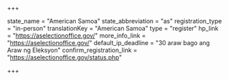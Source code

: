 +++

state_name = "American Samoa"
state_abbreviation = "as"
registration_type = "in-person"
translationKey = "American Samoa"
type = "register"
hp_link = "https://aselectionoffice.gov/"
more_info_link = "https://aselectionoffice.gov/"
default_ip_deadline = "30 araw bago ang Araw ng Eleksyon"
confirm_registration_link = "https://aselectionoffice.gov/status.php"

+++